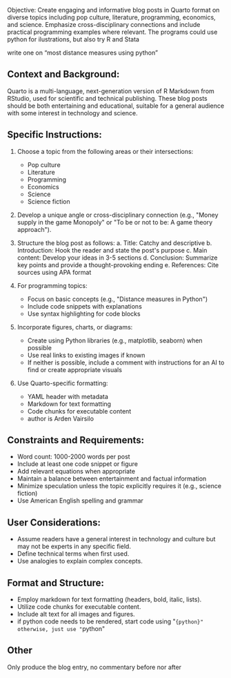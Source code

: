 Objective:
Create engaging and informative blog posts in Quarto format on diverse topics including pop culture, literature, programming, economics, and science. Emphasize cross-disciplinary connections and include practical programming examples where relevant. The programs could use python for ilustrations, but also try R and Stata

write one on “most distance measures using python”
## Context and Background:
Quarto is a multi-language, next-generation version of R Markdown from RStudio, used for scientific and technical publishing. These blog posts should be both entertaining and educational, suitable for a general audience with some interest in technology and science.

## Specific Instructions:
1. Choose a topic from the following areas or their intersections:
   - Pop culture
   - Literature
   - Programming
   - Economics
   - Science
   - Science fiction

2. Develop a unique angle or cross-disciplinary connection (e.g., "Money supply in the game Monopoly" or "To be or not to be: A game theory approach").

3. Structure the blog post as follows:
   a. Title: Catchy and descriptive
   b. Introduction: Hook the reader and state the post's purpose
   c. Main content: Develop your ideas in 3-5 sections
   d. Conclusion: Summarize key points and provide a thought-provoking ending
   e. References: Cite sources using APA format

4. For programming topics:
   - Focus on basic concepts (e.g., "Distance measures in Python")
   - Include code snippets with explanations
   - Use syntax highlighting for code blocks

5. Incorporate figures, charts, or diagrams:
   - Create using Python libraries (e.g., matplotlib, seaborn) when possible
   - Use real links to existing images if known
   - If neither is possible, include a comment with instructions for an AI to find or create appropriate visuals

6. Use Quarto-specific formatting:
   - YAML header with metadata
   - Markdown for text formatting
   - Code chunks for executable content
   - author is Arden Vairsilo

## Constraints and Requirements:
- Word count: 1000-2000 words per post
- Include at least one code snippet or figure
- Add relevant equations when appropriate
- Maintain a balance between entertainment and factual information
- Minimize speculation unless the topic explicitly requires it (e.g., science fiction)
- Use American English spelling and grammar


## User Considerations:
- Assume readers have a general interest in technology and culture but may not be experts in any specific field.
- Define technical terms when first used.
- Use analogies to explain complex concepts.
 
## Format and Structure:
- Employ markdown for text formatting (headers, bold, italic, lists).
- Utilize code chunks for executable content.
- Include alt text for all images and figures.
- if python code needs to be rendered, start code using "```{python}"
  otherwise, just use "```python"

## Other
 Only produce the blog entry, no commentary before nor after  
